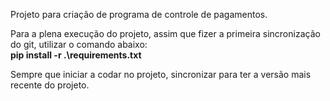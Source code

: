 Projeto para criação de programa de controle de pagamentos.<p>
Para a plena execução do projeto, assim que fizer a primeira sincronização do git, utilizar o comando abaixo:<br>
<strong>pip install -r .\requirements.txt</strong><p>
Sempre que iniciar a codar no projeto, sincronizar para ter a versão mais recente do projeto.